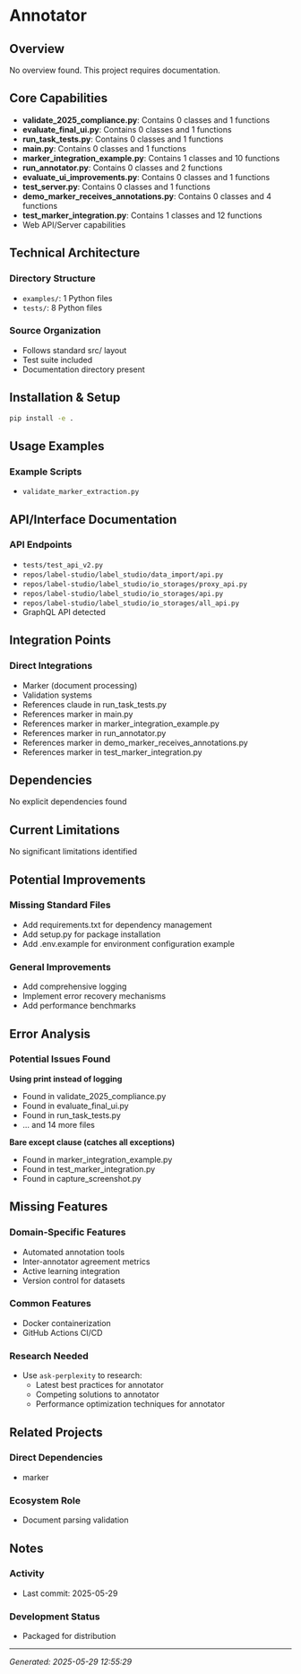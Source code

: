 # Annotator

## Overview
No overview found. This project requires documentation.

## Core Capabilities
- **validate_2025_compliance.py**: Contains 0 classes and 1 functions
- **evaluate_final_ui.py**: Contains 0 classes and 1 functions
- **run_task_tests.py**: Contains 0 classes and 1 functions
- **main.py**: Contains 0 classes and 1 functions
- **marker_integration_example.py**: Contains 1 classes and 10 functions
- **run_annotator.py**: Contains 0 classes and 2 functions
- **evaluate_ui_improvements.py**: Contains 0 classes and 1 functions
- **test_server.py**: Contains 0 classes and 1 functions
- **demo_marker_receives_annotations.py**: Contains 0 classes and 4 functions
- **test_marker_integration.py**: Contains 1 classes and 12 functions
- Web API/Server capabilities

## Technical Architecture
### Directory Structure
- `examples/`: 1 Python files
- `tests/`: 8 Python files

### Source Organization
- Follows standard src/ layout
- Test suite included
- Documentation directory present

## Installation & Setup
```bash
pip install -e .
```

## Usage Examples
### Example Scripts
- `validate_marker_extraction.py`

## API/Interface Documentation
### API Endpoints
- `tests/test_api_v2.py`
- `repos/label-studio/label_studio/data_import/api.py`
- `repos/label-studio/label_studio/io_storages/proxy_api.py`
- `repos/label-studio/label_studio/io_storages/api.py`
- `repos/label-studio/label_studio/io_storages/all_api.py`
- GraphQL API detected

## Integration Points
### Direct Integrations
- Marker (document processing)
- Validation systems
- References claude in run_task_tests.py
- References marker in main.py
- References marker in marker_integration_example.py
- References marker in run_annotator.py
- References marker in demo_marker_receives_annotations.py
- References marker in test_marker_integration.py

## Dependencies
No explicit dependencies found

## Current Limitations
No significant limitations identified

## Potential Improvements
### Missing Standard Files
- Add requirements.txt for dependency management
- Add setup.py for package installation
- Add .env.example for environment configuration example

### General Improvements
- Add comprehensive logging
- Implement error recovery mechanisms
- Add performance benchmarks

## Error Analysis
### Potential Issues Found

**Using print instead of logging**
- Found in validate_2025_compliance.py
- Found in evaluate_final_ui.py
- Found in run_task_tests.py
- ... and 14 more files

**Bare except clause (catches all exceptions)**
- Found in marker_integration_example.py
- Found in test_marker_integration.py
- Found in capture_screenshot.py

## Missing Features
### Domain-Specific Features
- Automated annotation tools
- Inter-annotator agreement metrics
- Active learning integration
- Version control for datasets

### Common Features
- Docker containerization
- GitHub Actions CI/CD

### Research Needed
- Use `ask-perplexity` to research:
  - Latest best practices for annotator
  - Competing solutions to annotator
  - Performance optimization techniques for annotator

## Related Projects
### Direct Dependencies
- marker

### Ecosystem Role
- Document parsing validation

## Notes

### Activity
- Last commit: 2025-05-29

### Development Status
- Packaged for distribution

---
*Generated: 2025-05-29 12:55:29*
